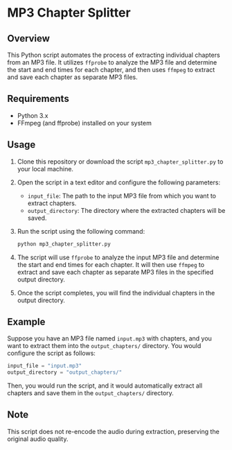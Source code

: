 # MP3 Chapter Splitter

## Overview

This Python script automates the process of extracting individual chapters from an MP3 file.
It utilizes `ffprobe` to analyze the MP3 file and determine the start and end times for each chapter,
and then uses `ffmpeg` to extract and save each chapter as separate MP3 files.

## Requirements

- Python 3.x
- FFmpeg (and ffprobe) installed on your system

## Usage

1. Clone this repository or download the script `mp3_chapter_splitter.py` to your local machine.

2. Open the script in a text editor and configure the following parameters:
   - `input_file`: The path to the input MP3 file from which you want to extract chapters.
   - `output_directory`: The directory where the extracted chapters will be saved.

3. Run the script using the following command:
   ```bash
   python mp3_chapter_splitter.py
   ```


4. The script will use `ffprobe` to analyze the input MP3 file and determine the start and end times for each chapter.
   It will then use `ffmpeg` to extract and save each chapter as separate MP3 files in the specified output directory.

6. Once the script completes, you will find the individual chapters in the output directory.

## Example

Suppose you have an MP3 file named `input.mp3` with chapters, and you want to extract them into the `output_chapters/` directory. You would configure the script as follows:

```python
input_file = "input.mp3"
output_directory = "output_chapters/"
```

Then, you would run the script, and it would automatically extract all chapters and save them in the `output_chapters/` directory.

## Note
This script does not re-encode the audio during extraction, preserving the original audio quality.

